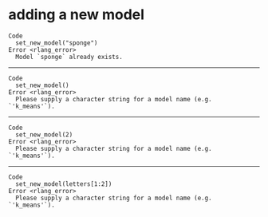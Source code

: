 # adding a new model

    Code
      set_new_model("sponge")
    Error <rlang_error>
      Model `sponge` already exists.

---

    Code
      set_new_model()
    Error <rlang_error>
      Please supply a character string for a model name (e.g. `'k_means'`).

---

    Code
      set_new_model(2)
    Error <rlang_error>
      Please supply a character string for a model name (e.g. `'k_means'`).

---

    Code
      set_new_model(letters[1:2])
    Error <rlang_error>
      Please supply a character string for a model name (e.g. `'k_means'`).


